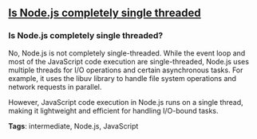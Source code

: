 ## [Is Node.js completely single threaded](#is-nodejs-completely-single-threaded)

### Is Node.js completely single threaded?

No, Node.js is not completely single-threaded. While the event loop and most of the JavaScript code execution are single-threaded, Node.js uses multiple threads for I/O operations and certain asynchronous tasks. For example, it uses the libuv library to handle file system operations and network requests in parallel.

However, JavaScript code execution in Node.js runs on a single thread, making it lightweight and efficient for handling I/O-bound tasks.

**Tags**: intermediate, Node.js, JavaScript


